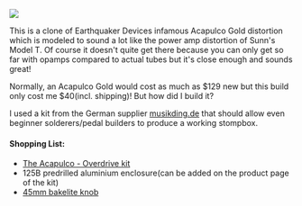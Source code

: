 ![](https://i.imgur.com/rt45Zag.png)

This is a clone of Earthquaker Devices infamous Acapulco Gold distortion which is modeled to sound a lot like the power amp distortion of Sunn's Model T. Of course it doesn't quite get there because you can only get so far with opamps compared to actual tubes but it's close enough and sounds great!

Normally, an Acapulco Gold would cost as much as $129 new but this build only cost me $40(incl. shipping)! But how did I build it?

I used a kit from the German supplier [musikding.de](https://musikding.de) that should allow even beginner solderers/pedal builders to produce a working stompbox.

#### Shopping List:
* [The Acapulco - Overdrive kit](https://www.musikding.de/The-Acapulco-Overdrive-kit)
* 125B predrilled aluminium enclosure(can be added on the product page of the kit)
* [45mm bakelite knob](https://www.musikding.de/Black-Fluted-Silver-Center-45mm)
